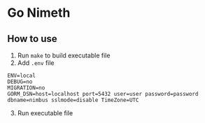 # Go Nimeth

## How to use

1. Run `make` to build executable file
2. Add `.env` file

```env
ENV=local
DEBUG=no
MIGRATION=no
GORM_DSN=host=localhost port=5432 user=user password=password dbname=nimbus sslmode=disable TimeZone=UTC
```

3. Run executable file